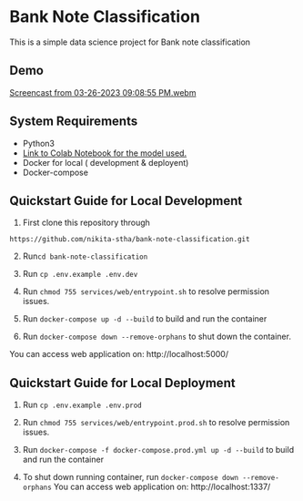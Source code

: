 # Bank Note Classification
This is a simple data science project for Bank note classification

## Demo
[Screencast from 03-26-2023 09:08:55 PM.webm](https://github.com/nikisthaa/bank-note-classification/assets/135770109/5b06e370-d5f3-452a-82af-4613753eb355)


## System Requirements
- Python3
- [Link to Colab Notebook for the model used.](https://colab.research.google.com/drive/1MhKcqBe4PVMA-Dxi8J2r6W1XNJeScu4X?usp=sharing)
- Docker for local ( development & deployent)
- Docker-compose

## Quickstart Guide for Local Development

1. First clone this repository through 

`https://github.com/nikita-stha/bank-note-classification.git`

2. Run`cd bank-note-classification`

3. Run `cp .env.example .env.dev`

4. Run `chmod 755 services/web/entrypoint.sh` to resolve permission issues.

5. Run `docker-compose up -d --build` to build and run the container

6. Run `docker-compose down --remove-orphans` to shut down the container.

You can access web application on: http://localhost:5000/

## Quickstart Guide for Local Deployment

1. Run `cp .env.example .env.prod`

2. Run `chmod 755 services/web/entrypoint.prod.sh` to resolve permission issues.

3. Run `docker-compose -f docker-compose.prod.yml up -d --build` to build and run the container

4. To shut down running container, run `docker-compose down --remove-orphans`
You can access web application on: http://localhost:1337/
